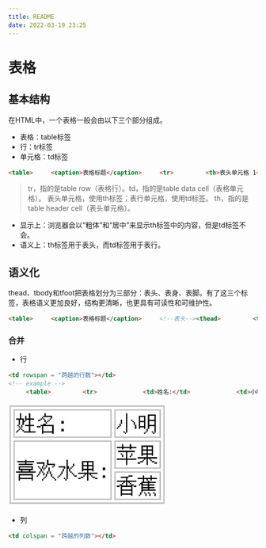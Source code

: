 ```yaml
---
title: README
date: 2022-03-19 23:25
---
```

# 表格

## 基本结构

在HTML中，一个表格一般会由以下三个部分组成。
-  表格：table标签
-  行：tr标签
-  单元格：td标签
```html
<table>     <caption>表格标题</caption>     <tr>         <th>表头单元格 1</th>         <th>表头单元格 2</th>     </tr>     <tr>         <td>表行单元格 1</td>         <## td>表行单元格 2</td>     </tr>     <tr>         <td>表行单元格 3</td>         <td>表行单元格 4</td>     </tr> </table>
```

> tr，指的是table row（表格行）。td，指的是table data cell（表格单元格）。
> 表头单元格，使用th标签；表行单元格，使用td标签。
> th，指的是table header cell（表头单元格）。
-  显示上：浏览器会以“粗体”和“居中”来显示th标签中的内容，但是td标签不会。
-  语义上：th标签用于表头，而td标签用于表行。

## 语义化

thead、tbody和tfoot把表格划分为三部分：表头、表身、表脚。有了这三个标签，表格语义更加良好，结构更清晰，也更具有可读性和可维护性。

```html
<table>     <caption>表格标题</caption>     <!--表头--><thead>         <tr>             <th>表头单元格 1</th>             <th>表头单元格 2</th>         </tr>     </thead>     <!--表身--><tbody>         <tr>             <td>表行单元格 1</td>             <td>表行单元格 2</td>         </tr>         <tr>             <td>表行单元格 3</td>             <td>表行单元格 4</td>         </tr>     </tbody>     <!--表脚--><tfoot>         <tr>             <td>标准单元格 5</td>             <td>标准单元格 6</td>         </tr>     </tfoot> </table>
```

### 合并
- 行
```html
<td rowspan = "跨越的行数"></td>
<!-- example -->
     <table>         <tr>             <td>姓名:</td>             <td>小明</td>         </tr>         <tr>             <td rowspan="2">喜欢水果:</td>             <td>苹果</td>         </tr>         <tr>             <td>香蕉</td>         </tr>     </table>
```

![](./_image/2022-03-19/55cbe1e262ec117e6e576e01074948c0.jpg?c=1)

- 列
```html
<td colspan = "跨越的列数"></td>
```

